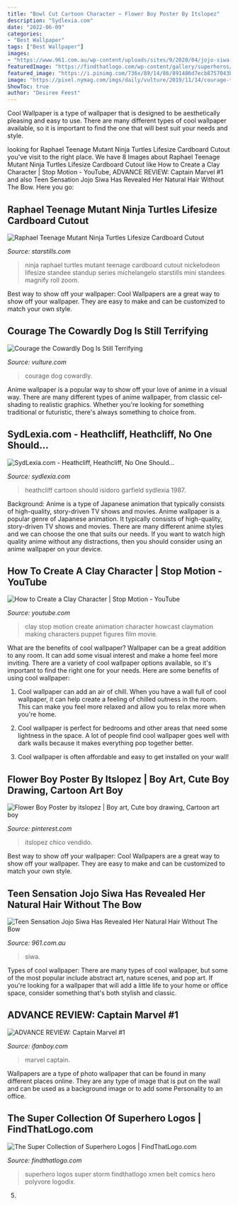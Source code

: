 ```yaml
---
title: "Bowl Cut Cartoon Character ~ Flower Boy Poster By Itslopez"
description: "Sydlexia.com"
date: "2022-06-09"
categories:
- "Best Wallpaper"
tags: ["Best Wallpaper"]
images:
- "https://www.961.com.au/wp-content/uploads/sites/9/2020/04/jojo-siwa-natural-hair.png?crop=0,0,100,100&amp;resize=2400,1350&amp;quality=75"
featuredImage: "https://findthatlogo.com/wp-content/gallery/superheros/storm-superhero-logo.gif"
featured_image: "https://i.pinimg.com/736x/89/14/86/891486d7ecb8757043b11aef0332b5df.jpg"
image: "https://pixel.nymag.com/imgs/daily/vulture/2019/11/14/courage-the-cowardly-dog/14-courage-the-cowardly-dog.w1200.h630.jpg"
ShowToc: true
author: "Desiree Feest"
---
```



Cool Wallpaper is a type of wallpaper that is designed to be aesthetically pleasing and easy to use. There are many different types of cool wallpaper available, so it is important to find the one that will best suit your needs and style.

	

		
looking for Raphael Teenage Mutant Ninja Turtles Lifesize Cardboard Cutout you've visit to the right place. We have 8 Images about Raphael Teenage Mutant Ninja Turtles Lifesize Cardboard Cutout like How to Create a Clay Character | Stop Motion - YouTube, ADVANCE REVIEW: Captain Marvel #1 and also Teen Sensation Jojo Siwa Has Revealed Her Natural Hair Without The Bow. Here you go:
		
    
## Raphael Teenage Mutant Ninja Turtles Lifesize Cardboard Cutout

<img loading=lazy src="https://cdn7.bigcommerce.com/s-ydriczk/products/87208/images/88313/Raphael_Teenage_Mutant_Ninja_Turtles_Cardboard_Cutout_Nickelodeon_buy_now_at_starstills__85702.1419956165.450.659.jpg?c=2" onerror="this.onerror=null;this.src='https://tse2.mm.bing.net/th?id=OIP.LHeeGKCV-XmsN83VG-B9tQAAAA&amp;pid=15.1';" alt="Raphael Teenage Mutant Ninja Turtles Lifesize Cardboard Cutout">

_Source: starstills.com_

>ninja raphael turtles mutant teenage cardboard cutout nickelodeon lifesize standee standup series michelangelo starstills mini standees magnify roll zoom. 

	

Best way to show off your wallpaper:
Cool Wallpapers are a great way to show off your wallpaper. They are easy to make and can be customized to match your own style.

    
## Courage The Cowardly Dog Is Still Terrifying

<img loading=lazy src="https://pixel.nymag.com/imgs/daily/vulture/2019/11/14/courage-the-cowardly-dog/14-courage-the-cowardly-dog.w1200.h630.jpg" onerror="this.onerror=null;this.src='https://tse2.mm.bing.net/th?id=OIP.K1nCftH2fkzJz3ywNNUl7AHaD4&amp;pid=15.1';" alt="Courage the Cowardly Dog Is Still Terrifying">

_Source: vulture.com_

>courage dog cowardly. 

	

Anime wallpaper is a popular way to show off your love of anime in a visual way. There are many different types of anime wallpaper, from classic cel-shading to realistic graphics. Whether you're looking for something traditional or futuristic, there's always something to choice from.

    
## SydLexia.com - Heathcliff, Heathcliff, No One Should...

<img loading=lazy src="http://sydlexia.com/imagesandstuff/heathcliff/heathcliff.png" onerror="this.onerror=null;this.src='https://tse4.mm.bing.net/th?id=OIP.etrjvD6Kp2h_9PPJ9_fQUQHaFj&amp;pid=15.1';" alt="SydLexia.com - Heathcliff, Heathcliff, No One Should...">

_Source: sydlexia.com_

>heathcliff cartoon should isidoro garfield sydlexia 1987. 

	

Background: Anime is a type of Japanese animation that typically consists of high-quality, story-driven TV shows and movies.
Anime wallpaper is a popular genre of Japanese animation. It typically consists of high-quality, story-driven TV shows and movies. There are many different anime styles and we can choose the one that suits our needs. If you want to watch high quality anime without any distractions, then you should consider using an anime wallpaper on your device.

    
## How To Create A Clay Character | Stop Motion - YouTube

<img loading=lazy src="https://i.ytimg.com/vi/S0LoYOuC51M/maxresdefault.jpg" onerror="this.onerror=null;this.src='https://tse1.mm.bing.net/th?id=OIP.Wu9OA8WvROne8HNZRaw5RQHaEK&amp;pid=15.1';" alt="How to Create a Clay Character | Stop Motion - YouTube">

_Source: youtube.com_

>clay stop motion create animation character howcast claymation making characters puppet figures film movie. 

	

What are the benefits of cool wallpaper?
Wallpaper can be a great addition to any room. It can add some visual interest and make a home feel more inviting. There are a variety of cool wallpaper options available, so it's important to find the right one for your needs. Here are some benefits of using cool wallpaper: 
1. Cool wallpaper can add an air of chill. When you have a wall full of cool wallpaper, it can help create a feeling of chilled outness in the room. This can make you feel more relaxed and allow you to relax more when you're home. 

2. Cool wallpaper is perfect for bedrooms and other areas that need some lightness in the space. A lot of people find cool wallpaper goes well with dark walls because it makes everything pop together better. 

3. Cool wallpaper is often affordable and easy to get installed on your wall!

    
## Flower Boy Poster By Itslopez | Boy Art, Cute Boy Drawing, Cartoon Art Boy

<img loading=lazy src="https://i.pinimg.com/736x/89/14/86/891486d7ecb8757043b11aef0332b5df.jpg" onerror="this.onerror=null;this.src='https://tse2.mm.bing.net/th?id=OIP.7lhrQ9YCv3xGwpFeZzSVlQHaGw&amp;pid=15.1';" alt="Flower Boy Poster by itslopez | Boy art, Cute boy drawing, Cartoon art boy">

_Source: pinterest.com_

>itslopez chico vendido. 

	

Best way to show off your wallpaper:
Cool Wallpapers are a great way to show off your wallpaper. They are easy to make and can be customized to match your own style.

    
## Teen Sensation Jojo Siwa Has Revealed Her Natural Hair Without The Bow

<img loading=lazy src="https://www.961.com.au/wp-content/uploads/sites/9/2020/04/jojo-siwa-natural-hair.png?crop=0,0,100,100&amp;resize=2400,1350&amp;quality=75" onerror="this.onerror=null;this.src='https://tse2.mm.bing.net/th?id=OIP.mT-C2Mk9tY-hMwY13TyWiQHaEK&amp;pid=15.1';" alt="Teen Sensation Jojo Siwa Has Revealed Her Natural Hair Without The Bow">

_Source: 961.com.au_

>siwa. 

	

Types of cool wallpaper:
There are many types of cool wallpaper, but some of the most popular include abstract art, nature scenes, and pop art. If you're looking for a wallpaper that will add a little life to your home or office space, consider something that's both stylish and classic.

    
## ADVANCE REVIEW: Captain Marvel #1

<img loading=lazy src="https://ifanboy.com/wp-content/uploads/2012/07/Captain-Marvel_1.jpg" onerror="this.onerror=null;this.src='https://tse2.mm.bing.net/th?id=OIP.ElzBUU9RayBgzxFMETRY9QHaLP&amp;pid=15.1';" alt="ADVANCE REVIEW: Captain Marvel #1">

_Source: ifanboy.com_

>marvel captain. 

	



Wallpapers are a type of photo wallpaper that can be found in many different places online. They are any type of image that is put on the wall and can be used as a background image or to add some Personality to an office.

    
## The Super Collection Of Superhero Logos | FindThatLogo.com

<img loading=lazy src="https://findthatlogo.com/wp-content/gallery/superheros/storm-superhero-logo.gif" onerror="this.onerror=null;this.src='https://tse1.mm.bing.net/th?id=OIP.DUjkL0pskqiwegHBWxqNtwHaHa&amp;pid=15.1';" alt="The Super Collection of Superhero Logos | FindThatLogo.com">

_Source: findthatlogo.com_

>superhero logos super storm findthatlogo xmen belt comics hero polyvore logodix. 

	

5.

